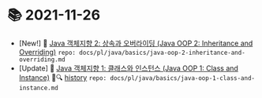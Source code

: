 # 📚 2021-11-26
- [New!] 📗 [Java 객체지향 2: 상속과 오버라이딩 (Java OOP 2: Inheritance and Overriding)](https://til.qriositylog.com/featured/pl/java/basics/java-oop-2-inheritance-and-overriding) `repo: docs/pl/java/basics/java-oop-2-inheritance-and-overriding.md`
- [Update] 📙 [Java 객체지향 1: 클래스와 인스턴스 (Java OOP 1: Class and Instance)](https://til.qriositylog.com/featured/pl/java/basics/java-oop-1-class-and-instance) 📃🔍 [history](https://github.com/Queue-ri/TIL/commits/main/docs/pl/java/basics/java-oop-1-class-and-instance.md?since=2021-11-26T00:00:00Z&until=2021-11-26T23:59:59Z) `repo: docs/pl/java/basics/java-oop-1-class-and-instance.md`
